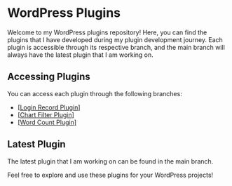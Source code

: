 <!-- @format -->

# WordPress Plugins

Welcome to my WordPress plugins repository! Here, you can find the plugins that I have developed during my plugin development journey. Each plugin is accessible through its respective branch, and the main branch will always have the latest plugin that I am working on.

## Accessing Plugins

You can access each plugin through the following branches:

- <a href="https://github.com/tamimhasan19702/wordpress-plugins/tree/login-record">[Login Record Plugin]</a> <br>
- <a href="https://github.com/tamimhasan19702/wordpress-plugins/tree/chart-filter-Plugin">[Chart Filter Plugin]</a> <br>
- <a href="https://github.com/tamimhasan19702/wordpress-plugins/tree/word-count-plugin">[Word Count Plugin]</a> <br>

## Latest Plugin

The latest plugin that I am working on can be found in the main branch.

Feel free to explore and use these plugins for your WordPress projects!
